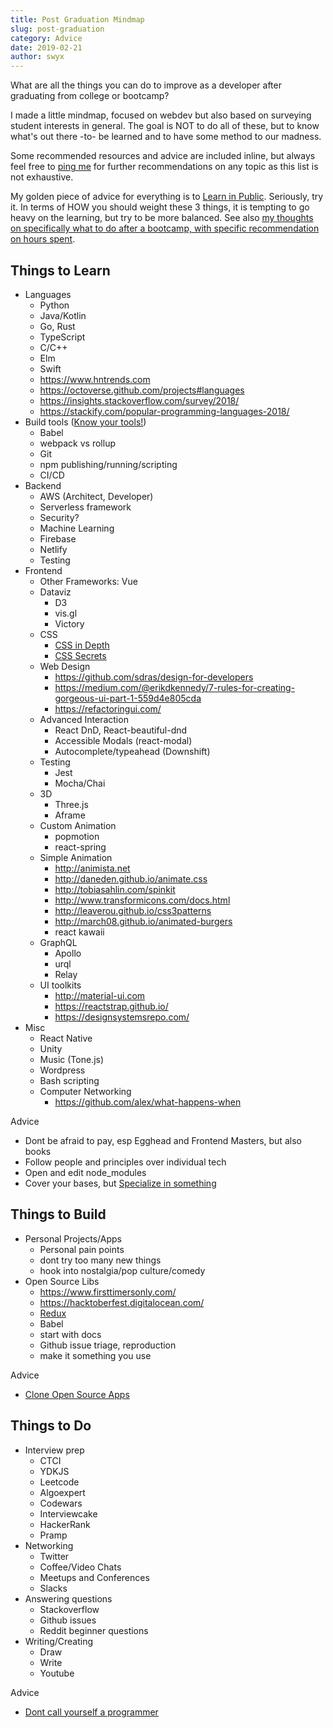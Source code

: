 ```yaml
---
title: Post Graduation Mindmap
slug: post-graduation
category: Advice
date: 2019-02-21
author: swyx
---
```


What are all the things you can do to improve as a developer after graduating from college or bootcamp?

I made a little mindmap, focused on webdev but also based on surveying student interests in general.
The goal is NOT to do all of these, but to know what's out there -to- be learned and to have some method to our madness.

Some recommended resources and advice are included inline, but always feel free to [ping me](https://twitter.com/swyx) for further recommendations on any topic as this list is not exhaustive.

My golden piece of advice for everything is to [Learn in Public](https://www.swyx.io/writing/learn-in-public/). Seriously, try it. In terms of HOW you should weight these 3 things, it is tempting to go heavy on the learning, but try to be more balanced. See also [my thoughts on specifically what to do after a bootcamp, with specific recommendation on hours spent](https://github.com/sw-yx/ama/issues/1).

## Things to Learn

- Languages
  - Python
  - Java/Kotlin
  - Go, Rust
  - TypeScript
  - C/C++
  - Elm
  - Swift
  - https://www.hntrends.com
  - https://octoverse.github.com/projects#languages
  - https://insights.stackoverflow.com/survey/2018/
  - https://stackify.com/popular-programming-languages-2018/
- Build tools ([Know your tools!](https://www.swyx.io/writing/know-your-tools/))
  - Babel
  - webpack vs rollup
  - Git
  - npm publishing/running/scripting
  - CI/CD
- Backend
  - AWS (Architect, Developer)
  - Serverless framework
  - Security?
  - Machine Learning
  - Firebase
  - Netlify
  - Testing
- Frontend
  - Other Frameworks: Vue
  - Dataviz
    - D3
    - vis.gl
    - Victory
  - CSS
    - [CSS in Depth](https://www.amazon.com/CSS-Depth-Keith-J-Grant/dp/1617293458)
    - [CSS Secrets](https://www.amazon.com/CSS-Secrets-Solutions-Everyday-Problems/dp/1449372635)
  - Web Design
    - https://github.com/sdras/design-for-developers
    - https://medium.com/@erikdkennedy/7-rules-for-creating-gorgeous-ui-part-1-559d4e805cda
    - https://refactoringui.com/
  - Advanced Interaction
    - React DnD, React-beautiful-dnd
    - Accessible Modals (react-modal)
    - Autocomplete/typeahead (Downshift)
  - Testing
    - Jest
    - Mocha/Chai
  - 3D
    - Three.js
    - Aframe
  - Custom Animation
    - popmotion
    - react-spring
  - Simple Animation
    - http://animista.net
    - http://daneden.github.io/animate.css
    - http://tobiasahlin.com/spinkit
    - http://www.transformicons.com/docs.html
    - http://leaverou.github.io/css3patterns
    - http://march08.github.io/animated-burgers
    - react kawaii
  - GraphQL
    - Apollo
    - urql
    - Relay
  - UI toolkits
    - http://material-ui.com
    - https://reactstrap.github.io/
    - https://designsystemsrepo.com/
- Misc
  - React Native
  - Unity
  - Music (Tone.js)
  - Wordpress
  - Bash scripting
  - Computer Networking
    - https://github.com/alex/what-happens-when

Advice

- Dont be afraid to pay, esp Egghead and Frontend Masters, but also books
- Follow people and principles over individual tech
- Open and edit node_modules
- Cover your bases, but [Specialize in something](https://www.swyx.io/writing/specialize-in-the-new/)

## Things to Build

- Personal Projects/Apps
  - Personal pain points
  - dont try too many new things
  - hook into nostalgia/pop culture/comedy
- Open Source Libs
  - https://www.firsttimersonly.com/
  - https://hacktoberfest.digitalocean.com/
  - [Redux](https://github.com/reduxjs/react-redux/issues/1177)
  - Babel
  - start with docs
  - Github issue triage, reproduction
  - make it something you use

Advice

- [Clone Open Source Apps](https://www.swyx.io/writing/clone-open-source-apps/)

## Things to Do

- Interview prep
  - CTCI
  - YDKJS
  - Leetcode
  - Algoexpert
  - Codewars
  - Interviewcake
  - HackerRank
  - Pramp
- Networking
  - Twitter
  - Coffee/Video Chats
  - Meetups and Conferences
  - Slacks
- Answering questions
  - Stackoverflow
  - Github issues
  - Reddit beginner questions
- Writing/Creating
  - Draw
  - Write
  - Youtube

Advice

- [Dont call yourself a programmer](https://www.kalzumeus.com/2011/10/28/dont-call-yourself-a-programmer/)
